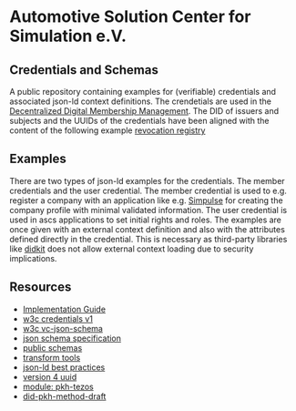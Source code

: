 # Automotive Solution Center for Simulation e.V.

## Credentials and Schemas
A public repository containing examples for (verifiable) credentials and associated json-ld context definitions. The crendetials are used in the [Decentralized Digital Membership Management](https://ascs.digital).
The DID of issuers and subjects and the UUIDs of the credentials have been aligned with the content of the following example [revocation registry](https://better-call.dev/ghostnet/KT1PZFXebyGvRFG8enbuVL9nrvTi4krYqeKt/storage.)

## Examples
There are two types of json-ld examples for the credentials. The member credentials and the user credential. The member credential is used to e.g. register a company with an application like e.g. [Simpulse](https://simpulse.de) for creating the company profile with minimal validated information. The user credential is used in ascs applications to set initial rights and roles.
The examples are once given with an external context definition and also with the attributes defined directly in the credential. This is necessary as third-party libraries like [didkit](https://github.com/spruceid/didkit) does not allow external context loading due to security implications.

## Resources

* [Implementation Guide](https://www.w3.org/TR/vc-imp-guide/#creating-new-credential-types)
* [w3c credentials v1](https://www.w3.org/2018/credentials/v1)
* [w3c vc-json-schema](https://w3c.github.io/vc-json-schema/)
* [json schema specification](https://json-schema.org/specification)
* [public schemas](https://schema.org/)
* [transform tools](https://transform.tools/)
* [json-ld best practices](https://w3c.github.io/json-ld-bp/?specStatus=ED)
* [version 4 uuid](https://www.uuidgenerator.net/version4)
* [module: pkh-tezos](https://did.js.org/docs/api/modules/pkh_tezos/)
* [did-pkh-method-draft](https://github.com/w3c-ccg/did-pkh/blob/main/did-pkh-method-draft.md)
